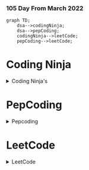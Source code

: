 ### 105 Day From March 2022

```mermaid
graph TD;
    dsa-->codingNinja;
    dsa-->pepCoding;
    codingNinja-->leetCode;
    pepCoding-->leetCode;
```



# Coding Ninja

<details><summary>Coding Ninja's</summary>
<p>

#### 105 Day Of Code

    

</p>
</details>



# PepCoding

<details><summary>Pepcoding</summary>
<p>

#### 105 Day Of Code

     

</p>
</details>


# LeetCode


<details><summary>LeetCode</summary>
<p>

#### 105 Day Of Code 

    

</p>
</details>
